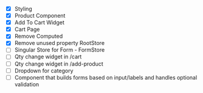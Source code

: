 - [x] Styling
- [x] Product Component
- [x] Add To Cart Widget
- [x] Cart Page
- [x] Remove Computed
- [x] Remove unused property RootStore
- [ ] Singular Store for Form - FormStore
- [ ] Qty change widget in /cart
- [ ] Qty change widget in /add-product
- [ ] Dropdown for category
- [ ] Component that builds forms based on input/labels and handles optional validation 